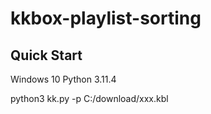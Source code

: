# kkbox-playlist-sorting

## Quick Start
Windows 10
Python 3.11.4

python3 kk.py -p C:/download/xxx.kbl
